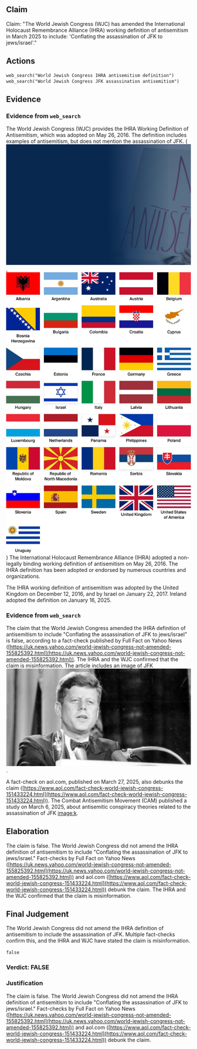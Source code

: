 ## Claim
Claim: "The World Jewish Congress (WJC) has amended the International Holocaust Remembrance Alliance (IHRA) working definition of antisemitism in March 2025 to include: 'Conflating the assassination of JFK to jews/israel'."

## Actions
```
web_search("World Jewish Congress IHRA antisemitism definition")
web_search("World Jewish Congress JFK assassination antisemitism")
```

## Evidence
### Evidence from `web_search`
The World Jewish Congress (WJC) provides the IHRA Working Definition of Antisemitism, which was adopted on May 26, 2016. The definition includes examples of antisemitism, but does not mention the assassination of JFK. (![image 4995](media/2025-08-23_01-27-1755912469-344887.jpg), ![image 4996](media/2025-08-23_01-27-1755912470-024829.jpg)) The International Holocaust Remembrance Alliance (IHRA) adopted a non-legally binding working definition of antisemitism on May 26, 2016. The IHRA definition has been adopted or endorsed by numerous countries and organizations.

The IHRA working definition of antisemitism was adopted by the United Kingdom on December 12, 2016, and by Israel on January 22, 2017. Ireland adopted the definition on January 16, 2025.


### Evidence from `web_search`
The claim that the World Jewish Congress amended the IHRA definition of antisemitism to include "Conflating the assassination of JFK to jews/israel" is false, according to a fact-check published by Full Fact on Yahoo News ([https://uk.news.yahoo.com/world-jewish-congress-not-amended-155825392.html](https://uk.news.yahoo.com/world-jewish-congress-not-amended-155825392.html)). The IHRA and the WJC confirmed that the claim is misinformation. The article includes an image of JFK ![image 5073](media/2025-08-23_01-30-1755912622-159579.jpg).

A fact-check on aol.com, published on March 27, 2025, also debunks the claim ([https://www.aol.com/fact-check-world-jewish-congress-151433224.html](https://www.aol.com/fact-check-world-jewish-congress-151433224.html)). The Combat Antisemitism Movement (CAM) published a study on March 6, 2025, about antisemitic conspiracy theories related to the assassination of JFK <image:k>.


## Elaboration
The claim is false. The World Jewish Congress did not amend the IHRA definition of antisemitism to include "Conflating the assassination of JFK to jews/israel." Fact-checks by Full Fact on Yahoo News ([https://uk.news.yahoo.com/world-jewish-congress-not-amended-155825392.html](https://uk.news.yahoo.com/world-jewish-congress-not-amended-155825392.html)) and aol.com ([https://www.aol.com/fact-check-world-jewish-congress-151433224.html](https://www.aol.com/fact-check-world-jewish-congress-151433224.html)) debunk the claim. The IHRA and the WJC confirmed that the claim is misinformation.


## Final Judgement
The World Jewish Congress did not amend the IHRA definition of antisemitism to include the assassination of JFK. Multiple fact-checks confirm this, and the IHRA and WJC have stated the claim is misinformation.

`false`

### Verdict: FALSE

### Justification
The claim is false. The World Jewish Congress did not amend the IHRA definition of antisemitism to include "Conflating the assassination of JFK to jews/israel." Fact-checks by Full Fact on Yahoo News ([https://uk.news.yahoo.com/world-jewish-congress-not-amended-155825392.html](https://uk.news.yahoo.com/world-jewish-congress-not-amended-155825392.html)) and aol.com ([https://www.aol.com/fact-check-world-jewish-congress-151433224.html](https://www.aol.com/fact-check-world-jewish-congress-151433224.html)) debunk the claim.
